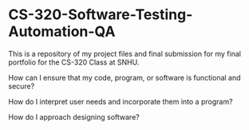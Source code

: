 # CS-320-Software-Testing-Automation-QA
This is a repository of my project files and final submission for my final portfolio for the CS-320 Class at SNHU.

How can I ensure that my code, program, or software is functional and secure?


How do I interpret user needs and incorporate them into a program?


How do I approach designing software?
